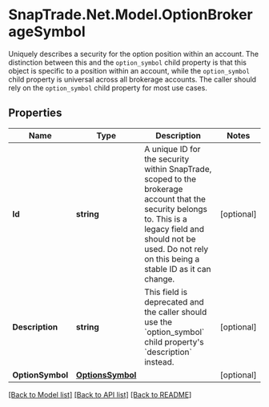 # SnapTrade.Net.Model.OptionBrokerageSymbol
Uniquely describes a security for the option position within an account. The distinction between this and the `option_symbol` child property is that this object is specific to a position within an account, while the `option_symbol` child property is universal across all brokerage accounts. The caller should rely on the `option_symbol` child property for most use cases.

## Properties

Name | Type | Description | Notes
------------ | ------------- | ------------- | -------------
**Id** | **string** | A unique ID for the security within SnapTrade, scoped to the brokerage account that the security belongs to. This is a legacy field and should not be used. Do not rely on this being a stable ID as it can change. | [optional] 
**Description** | **string** | This field is deprecated and the caller should use the &#x60;option_symbol&#x60; child property&#39;s &#x60;description&#x60; instead. | [optional] 
**OptionSymbol** | [**OptionsSymbol**](OptionsSymbol.md) |  | [optional] 

[[Back to Model list]](../README.md#documentation-for-models) [[Back to API list]](../README.md#documentation-for-api-endpoints) [[Back to README]](../README.md)

